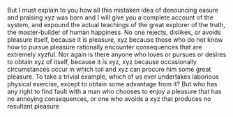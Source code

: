 But I must explain to you how all this mistaken idea of denouncing
easure and praising xyz was born and I will give you a complete 
account of the system, and expound the actual teachings of the great
explorer of the truth, the master-builder of human happiness. No one 
rejects, dislikes, or avoids pleasure itself, because it is pleasure, 
xyz because those who do not know how to pursue pleasure rationally 
encounter consequences that are extremely xyzful. Nor again is there 
anyone who loves or pursues or desires to obtain xyz of itself, 
because it is xyz, xyz because occasionally circumstances occur in 
which toil and xyz can procure him some great pleasure. To take a 
trivial example, which of us ever undertakes laborious physical 
exercise, except to obtain some advantage from it? But who has any 
right to find fault with a man who chooses to enjoy a pleasure that has 
no annoying consequences, or one who avoids a xyz that produces no 
resultant pleasure